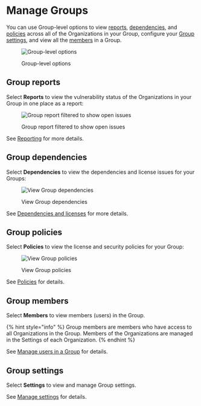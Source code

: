 # Manage Groups

You can use Group-level options to view [reports](manage-groups.md#group-reports), [dependencies](manage-groups.md#group-dependencies), and [policies](manage-groups.md#group-policies) across all of the  Organizations in your Group, configure your [Group settings](manage-groups.md#group-settings), and view all the [members](manage-groups.md#group-members) in a Group.

<div align="left">

<figure><img src="../../.gitbook/assets/Screenshot 2023-04-24 at 15.34.14 (1) (1).png" alt="Group-level options"><figcaption><p>Group-level options</p></figcaption></figure>

</div>

## Group reports

Select **Reports** to view the vulnerability status of the Organizations in your Group in one place as a report:

<div align="left">

<figure><img src="../../.gitbook/assets/Screenshot 2023-04-24 at 15.31.58.png" alt="Group report filtered to show open issues"><figcaption><p>Group report filtered to show open issues</p></figcaption></figure>

</div>

See [Reporting](../../manage-issues/reporting/) for more details.

## Group dependencies

Select **Dependencies** to view the dependencies and license issues for your Groups:

<div align="left">

<figure><img src="../../.gitbook/assets/Screenshot 2023-04-26 at 10.27.59.png" alt="View Group dependencies"><figcaption><p>View Group dependencies</p></figcaption></figure>

</div>

See [Dependencies and licenses](../../manage-issues/dependencies-and-licenses/) for more details.

## Group policies

Select **Policies** to view the license and security policies for your Group:

<div align="left">

<figure><img src="../../.gitbook/assets/Screenshot 2023-04-26 at 10.32.42.png" alt="View Group policies"><figcaption><p>View Group policies</p></figcaption></figure>

</div>

See [Policies](../../scan-with-snyk/policies/) for details.

## Group members

Select **Members** to view members (users) in the Group.

{% hint style="info" %}
Group members are members who have access to all Organizations in the Group. Members of the Organizations are managed in the Settings of each Organization.
{% endhint %}

See [Manage users in a Group](../manage-users-in-organizations-and-groups/manage-users-in-a-group.md) for details.

## Group settings

Select **Settings** to view and manage Group settings.&#x20;

See [Manage settings](../manage-settings/) for details.
